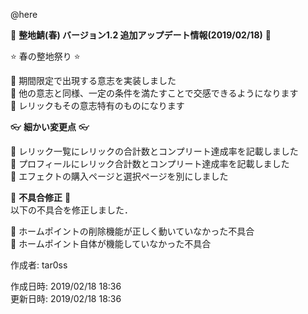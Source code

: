 @here 

:cherry_blossom:  **__整地鯖(春) バージョン1.2 追加アップデート情報(2019/02/18)__** :cherry_blossom:  


:star: 春の整地祭り :star:  

:diamond_shape_with_a_dot_inside: 期間限定で出現する意志を実装しました  
:diamond_shape_with_a_dot_inside: 他の意志と同様、一定の条件を満たすことで交感できるようになります  
:diamond_shape_with_a_dot_inside: レリックもその意志特有のものになります  


:eyeglasses: **__細かい変更点__** :eyeglasses:    

:diamond_shape_with_a_dot_inside: レリック一覧にレリックの合計数とコンプリート達成率を記載しました  
:diamond_shape_with_a_dot_inside: プロフィールにレリック合計数とコンプリート達成率を記載しました  
:diamond_shape_with_a_dot_inside: エフェクトの購入ページと選択ページを別にしました  


:bow: **__不具合修正__** :bow:   
以下の不具合を修正しました．  

:diamond_shape_with_a_dot_inside: ホームポイントの削除機能が正しく動いていなかった不具合  
:diamond_shape_with_a_dot_inside: ホームポイント自体が機能していなかった不具合  


作成者: tar0ss  

作成日時: 2019/02/18 18:36  
更新日時: 2019/02/18 18:36  
